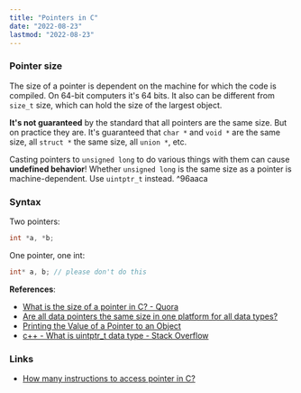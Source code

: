 ```yaml
---
title: "Pointers in C"
date: "2022-08-23"
lastmod: "2022-08-23"
---
```


### Pointer size
The size of a pointer is dependent on the machine for which the code is compiled. On 64-bit computers it's 64 bits. It also can be different from `size_t` size, which can hold the size of the largest object.

**It's not guaranteed** by the standard that all pointers are the same size. But on practice they are. It's guaranteed that `char *` and `void *` are the same size, all `struct *` the same size, all `union *`, etc.

Casting pointers to `unsigned long` to do various things with them can cause **undefined behavior**! Whether `unsigned long` is the same size as a pointer is machine-dependent. Use `uintptr_t` instead. ^96aaca

### Syntax
Two pointers:
```C
int *a, *b;
```

One pointer, one int:
```C
int* a, b; // please don't do this
```

**References**:
- [What is the size of a pointer in C? - Quora](https://www.quora.com/What-is-the-size-of-a-pointer-in-C)
- [Are all data pointers the same size in one platform for all data types?](https://stackoverflow.com/questions/1241205/)
- [Printing the Value of a Pointer to an Object](https://riptutorial.com/c/example/12982/printing-the-value-of-a-pointer-to-an-object)
- [c++ - What is uintptr_t data type - Stack Overflow](https://stackoverflow.com/questions/1845482/what-is-uintptr-t-data-type)

### Links
- [How many instructions to access pointer in C?](https://stackoverflow.com/questions/2747517)